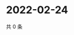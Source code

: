 # 2022-02-24

共 0 条

<!-- BEGIN WEIBO -->
<!-- 最后更新时间 Thu Feb 24 2022 03:07:54 GMT+0800 (China Standard Time) -->

<!-- END WEIBO -->
